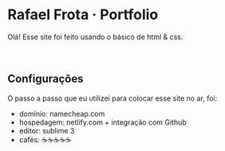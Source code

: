 # Rafael Frota · Portfolio
Olá!
Esse site foi feito usando o básico de html & css.
<br>
<br>
<br>
## Configurações
O passo a passo que eu utilizei para colocar esse site no ar, foi:
- domínio: namecheap.com
- hospedagem: netlify.com + integração com Github
- editor: sublime 3
- cafés: ☕☕☕☕☕
